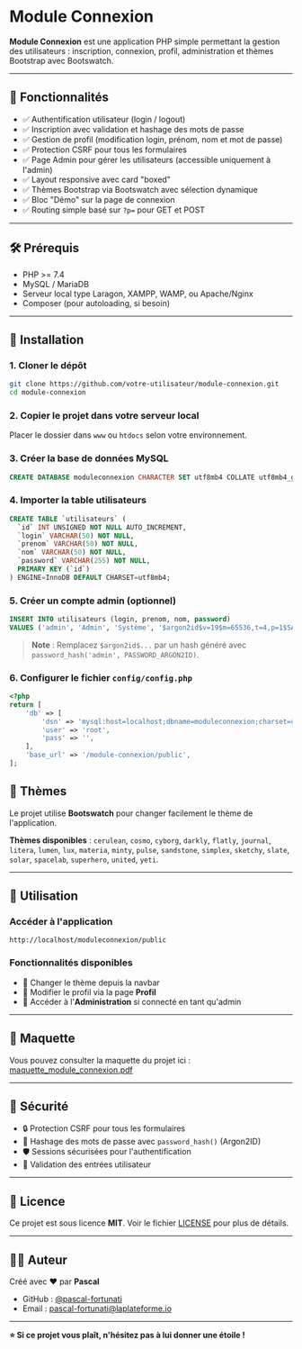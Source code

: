 # Module Connexion

**Module Connexion** est une application PHP simple permettant la gestion des utilisateurs : inscription, connexion, profil, administration et thèmes Bootstrap avec Bootswatch.

---

## 📌 Fonctionnalités

- ✅ Authentification utilisateur (login / logout)
- ✅ Inscription avec validation et hashage des mots de passe
- ✅ Gestion de profil (modification login, prénom, nom et mot de passe)
- ✅ Protection CSRF pour tous les formulaires
- ✅ Page Admin pour gérer les utilisateurs (accessible uniquement à l'admin)
- ✅ Layout responsive avec card "boxed"
- ✅ Thèmes Bootstrap via Bootswatch avec sélection dynamique
- ✅ Bloc "Démo" sur la page de connexion
- ✅ Routing simple basé sur `?p=` pour GET et POST

---

## 🛠️ Prérequis

- PHP >= 7.4
- MySQL / MariaDB
- Serveur local type Laragon, XAMPP, WAMP, ou Apache/Nginx
- Composer (pour autoloading, si besoin)

---

## 🚀 Installation

### 1. Cloner le dépôt

```bash
git clone https://github.com/votre-utilisateur/module-connexion.git
cd module-connexion
```

### 2. Copier le projet dans votre serveur local

Placer le dossier dans `www` ou `htdocs` selon votre environnement.

### 3. Créer la base de données MySQL

```sql
CREATE DATABASE moduleconnexion CHARACTER SET utf8mb4 COLLATE utf8mb4_general_ci;
```

### 4. Importer la table utilisateurs

```sql
CREATE TABLE `utilisateurs` (
  `id` INT UNSIGNED NOT NULL AUTO_INCREMENT,
  `login` VARCHAR(50) NOT NULL,
  `prenom` VARCHAR(50) NOT NULL,
  `nom` VARCHAR(50) NOT NULL,
  `password` VARCHAR(255) NOT NULL,
  PRIMARY KEY (`id`)
) ENGINE=InnoDB DEFAULT CHARSET=utf8mb4;
```

### 5. Créer un compte admin (optionnel)

```sql
INSERT INTO utilisateurs (login, prenom, nom, password)
VALUES ('admin', 'Admin', 'Système', '$argon2id$v=19$m=65536,t=4,p=1$SALT$HASH');
```

> **Note** : Remplacez `$argon2id$...` par un hash généré avec `password_hash('admin', PASSWORD_ARGON2ID)`.

### 6. Configurer le fichier `config/config.php`

```php
<?php
return [
    'db' => [
        'dsn' => 'mysql:host=localhost;dbname=moduleconnexion;charset=utf8mb4',
        'user' => 'root',
        'pass' => '',
    ],
    'base_url' => '/module-connexion/public',
];
```

## 🌈 Thèmes

Le projet utilise **Bootswatch** pour changer facilement le thème de l'application.

**Thèmes disponibles** : `cerulean`, `cosmo`, `cyborg`, `darkly`, `flatly`, `journal`, `litera`, `lumen`, `lux`, `materia`, `minty`, `pulse`, `sandstone`, `simplex`, `sketchy`, `slate`, `solar`, `spacelab`, `superhero`, `united`, `yeti`.

---

## 📝 Utilisation

### Accéder à l'application

```
http://localhost/moduleconnexion/public

```

### Fonctionnalités disponibles

- 🎨 Changer le thème depuis la navbar
- 👤 Modifier le profil via la page **Profil**
- 🔧 Accéder à l'**Administration** si connecté en tant qu'admin

---

## 📐 Maquette

Vous pouvez consulter la maquette du projet ici : [maquette_module_connexion.pdf](maquette_module_connexion.pdf)

---

## 🔐 Sécurité

- 🔒 Protection CSRF pour tous les formulaires
- 🔑 Hashage des mots de passe avec `password_hash()` (Argon2ID)
- 🛡️ Sessions sécurisées pour l'authentification
- 🚫 Validation des entrées utilisateur

---

## 📄 Licence

Ce projet est sous licence **MIT**. Voir le fichier [LICENSE](licence) pour plus de détails.

---

## 👨‍💻 Auteur

Créé avec ❤️ par **Pascal**

- GitHub : [@pascal-fortunati](https://github.com/pascal-fortunati)
- Email : pascal-fortunati@laplateforme.io

---

**⭐ Si ce projet vous plaît, n'hésitez pas à lui donner une étoile !**
